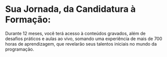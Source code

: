 # Sua Jornada, da Candidatura à Formação:
Durante 12 meses, você terá acesso à conteúdos gravados, além de desafios práticos e aulas ao vivo, somando uma experiência de mais de 700 horas de aprendizagem, que revelarão seus talentos iniciais no mundo da programação.
